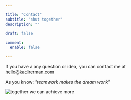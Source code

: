 ```yaml
---

title: "Contact"
subtitle: "shut together"
description: ""

draft: false

comment:
  enable: false

---
```


If you have a any question or idea, you can contact me at hello@kadirerman.com

As you know: *"teamwork makes the dream work"*

![together we can achieve more](https://kadirerman.com/images/achievement.jpeg)
